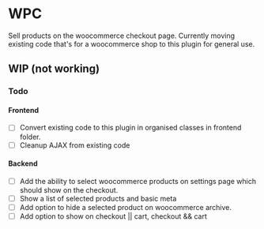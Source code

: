 # WPC
Sell products on the woocommerce checkout page. 
Currently moving existing code that's for a woocommerce shop to this plugin for general use.

## WIP (not working)

### Todo
#### Frontend
- [ ] Convert existing code to this plugin in organised classes in frontend folder.
- [ ] Cleanup AJAX from existing code

#### Backend
- [ ] Add the ability to select woocommerce products on settings page which should show on the checkout.
- [ ] Show a list of selected products and basic meta
- [ ] Add option to hide a selected product on woocommerce archive.
- [ ] Add option to show on checkout || cart, checkout && cart